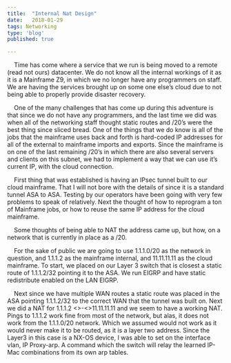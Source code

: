 ```yaml
---
title:  "Internal Nat Design"
date:   2018-01-29
tags: Networking
type: 'blog'
published: true

---
```

&nbsp;&nbsp;&nbsp;&nbsp;Time has come where a service that we run is being moved to a remote (read not ours) datacenter. We do not know all the internal workings of it as it is a Mainframe Z9, in which we no longer have any programmers on staff. We are having the services brought up on some one else’s cloud due to not being able to properly provide disaster recovery.

&nbsp;&nbsp;&nbsp;&nbsp;One of the many challenges that has come up during this adventure is that since we do not have any programmers, and the last time we did was when all of the networking staff thought static routes and /20’s were the best thing since sliced bread. One of the things that we do know is all of the jobs that the mainframe uses back and forth is hard-coded IP addresses for all of the external to mainframe imports and exports. Since the mainframe is on one of the last remaining /20’s in which there are also several servers and clients on this subnet, we had to implement a way that we can use it’s current IP, with the cloud connection.

&nbsp;&nbsp;&nbsp;&nbsp;First thing that was established is having an IPsec tunnel built to our cloud mainframe. That I will not bore with the details of since it is a standard tunnel ASA to ASA. Testing by our operators have been going with very few problems to speak of relatively. Next the thought of how to reprogram a ton of Mainframe jobs, or how to reuse the same IP address for the cloud mainframe.

&nbsp;&nbsp;&nbsp;&nbsp;Some thoughts of being able to NAT the address came up, but how, on a network that is currently in place as a /20.

&nbsp;&nbsp;&nbsp;&nbsp;For the sake of public we are going to use 1.1.1.0/20 as the network in question, and 1.1.1.2 as the mainframe internal, and 11.11.11.11 as the cloud mainframe.
To start, we placed on our Layer 3 switch that is closest a static route of 1.1.1.2/32 pointing it to the ASA. We run EIGRP and have static redistribute enabled on the LAN EIGRP.

&nbsp;&nbsp;&nbsp;&nbsp;Next since we have multiple WAN routes a static route was placed in the ASA pointing 1.1.1.2/32 to the correct WAN that the tunnel was built on. Next we did a NAT for 1.1.1.2 <>-<>11.11.11.11 and we seem to have a working NAT. Pings to 1.1.1.2 work fine from most of the network, but alas, it does not work from the 1.1.1.0/20 network. Which we assumed would not work as it would never make it to be routed, as it is a layer two address. Since the Layer3 in this case is a NX-OS device, I was able to set on the interface vlan, IP Proxy-arp. A command which the switch will relay the learned IP-Mac combinations from its own arp tables.